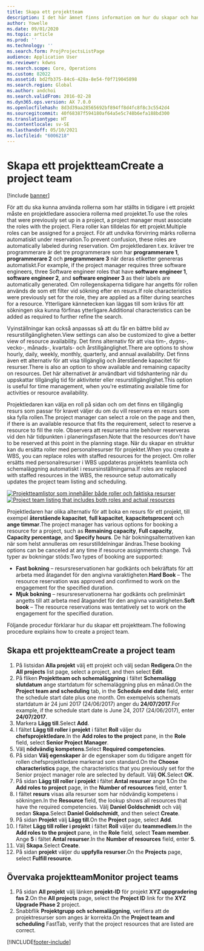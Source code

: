 ```yaml
---
title: Skapa ett projektteam
description: I det här ämnet finns information om hur du skapar och hanterar projektteam.
author: Yowelle
ms.date: 09/01/2020
ms.topic: article
ms.prod: ''
ms.technology: ''
ms.search.form: ProjProjectsListPage
audience: Application User
ms.reviewer: kdwns
ms.search.scope: Core, Operations
ms.custom: 82022
ms.assetid: bd2fb375-84c6-428a-8e54-f0f719045898
ms.search.region: Global
ms.author: andchoi
ms.search.validFrom: 2016-02-28
ms.dyn365.ops.version: AX 7.0.0
ms.openlocfilehash: 8d3d39aa28565692bf894ff8d4fc8f8c3c5542d4
ms.sourcegitcommit: 40f68387f594180af64a5e5c748b6efa188bd300
ms.translationtype: HT
ms.contentlocale: sv-SE
ms.lasthandoff: 05/10/2021
ms.locfileid: "6006218"
---
```

# <a name="create-a-project-team"></a><span data-ttu-id="1adf4-103">Skapa ett projektteam</span><span class="sxs-lookup"><span data-stu-id="1adf4-103">Create a project team</span></span>

[!include [banner](../includes/banner.md)]

<span data-ttu-id="1adf4-104">För att du ska kunna använda rollerna som har ställts in tidigare i ett projekt måste en projektledare associera rollerna med projektet.</span><span class="sxs-lookup"><span data-stu-id="1adf4-104">To use the roles that were previously set up in a project, a project manager must associate the roles with the project.</span></span> <span data-ttu-id="1adf4-105">Flera roller kan tilldelas för ett projekt.</span><span class="sxs-lookup"><span data-stu-id="1adf4-105">Multiple roles can be assigned for a project.</span></span> <span data-ttu-id="1adf4-106">För att undvika förvirring märks rollerna automatiskt under reservation.</span><span class="sxs-lookup"><span data-stu-id="1adf4-106">To prevent confusion, these roles are automatically labeled during reservation.</span></span> <span data-ttu-id="1adf4-107">Om projektledaren t.ex. kräver tre programmerare är det tre programmerare som har **programmerare 1**, **programmerare 2** och **programmerare 3** när deras etiketter genereras automatiskt.</span><span class="sxs-lookup"><span data-stu-id="1adf4-107">For example, if the project manager requires three software engineers, three Software engineer roles that have **software engineer 1**, **software engineer 2**, and **software engineer 3** as their labels are automatically generated.</span></span> <span data-ttu-id="1adf4-108">Om rollegenskaperna tidigare har angetts för rollen används de som ett filter vid sökning efter en resurs.</span><span class="sxs-lookup"><span data-stu-id="1adf4-108">If role characteristics were previously set for the role, they are applied as a filter during searches for a resource.</span></span> <span data-ttu-id="1adf4-109">Ytterligare kännetecken kan läggas till som krävs för att sökningen ska kunna förfinas ytterligare.</span><span class="sxs-lookup"><span data-stu-id="1adf4-109">Additional characteristics can be added as required to further refine the search.</span></span>

<span data-ttu-id="1adf4-110">Vyinställningar kan också anpassas så att du får en bättre bild av resurstillgängligheten.</span><span class="sxs-lookup"><span data-stu-id="1adf4-110">View settings can also be customized to give a better view of resource availability.</span></span> <span data-ttu-id="1adf4-111">Det finns alternativ för att visa tim-, dygns-, vecko-, månads-, kvartals- och årstillgänglighet.</span><span class="sxs-lookup"><span data-stu-id="1adf4-111">There are options to show hourly, daily, weekly, monthly, quarterly, and annual availability.</span></span> <span data-ttu-id="1adf4-112">Det finns även ett alternativ för att visa tillgänglig och återstående kapacitet för resurser.</span><span class="sxs-lookup"><span data-stu-id="1adf4-112">There is also an option to show available and remaining capacity on resources.</span></span> <span data-ttu-id="1adf4-113">Det här alternativet är användbart vid tidshantering när du uppskattar tillgänglig tid för aktiviteter eller resurstillgänglighet.</span><span class="sxs-lookup"><span data-stu-id="1adf4-113">This option is useful for time management, when you're estimating available time for activities or resource availability.</span></span>

<span data-ttu-id="1adf4-114">Projektledaren kan välja en roll på sidan och om det finns en tillgänglig resurs som passar för kravet väljer du om du vill reservera en resurs som ska fylla rollen.</span><span class="sxs-lookup"><span data-stu-id="1adf4-114">The project manager can select a role on the page and then, if there is an available resource that fits the requirement, select to reserve a resource to fill the role.</span></span> <span data-ttu-id="1adf4-115">Observera att resurserna inte behöver reserveras vid den här tidpunkten i planeringsfasen.</span><span class="sxs-lookup"><span data-stu-id="1adf4-115">Note that the resources don't have to be reserved at this point in the planning stage.</span></span> <span data-ttu-id="1adf4-116">När du skapar en struktur kan du ersätta roller med personalresurser för projektet.</span><span class="sxs-lookup"><span data-stu-id="1adf4-116">When you create a WBS, you can replace roles with staffed resources for the project.</span></span> <span data-ttu-id="1adf4-117">Om roller ersätts med personalresurser i WBS uppdateras projektets teamlista och schemaläggning automatiskt i resursinställningarna.</span><span class="sxs-lookup"><span data-stu-id="1adf4-117">If roles are replaced with staffed resources in the WBS, the resource setup automatically updates the project team listing and scheduling.</span></span>

<span data-ttu-id="1adf4-118">[![Projektteamlistor som innehåller både roller och faktiska resurser](./media/projectresourcing03-1024x368.jpg)](./media/projectresourcing03.jpg)</span><span class="sxs-lookup"><span data-stu-id="1adf4-118">[![Project team listing that includes both roles and actual resources](./media/projectresourcing03-1024x368.jpg)](./media/projectresourcing03.jpg)</span></span> 

<span data-ttu-id="1adf4-119">Projektledaren har olika alternativ för att boka en resurs för ett projekt, till exempel **återstående kapacitet**, **full kapacitet**, **kapacitetsprocent** och **ange timmar**.</span><span class="sxs-lookup"><span data-stu-id="1adf4-119">The project manager has various options for booking a resource for a project, such as **Remaining capacity**, **Full capacity**, **Capacity percentage**, and **Specify hours**.</span></span> <span data-ttu-id="1adf4-120">De här bokningsalternativen kan när som helst annulleras om resurstilldelningar ändras.</span><span class="sxs-lookup"><span data-stu-id="1adf4-120">These booking options can be canceled at any time if resource assignments change.</span></span> <span data-ttu-id="1adf4-121">Två typer av bokningar stöds:</span><span class="sxs-lookup"><span data-stu-id="1adf4-121">Two types of booking are supported:</span></span>

- <span data-ttu-id="1adf4-122">**Fast bokning** – resursreservationen har godkänts och bekräftats för att arbeta med åtagandet för den angivna varaktigheten.</span><span class="sxs-lookup"><span data-stu-id="1adf4-122">**Hard Book** – The resource reservation was approved and confirmed to work on the engagement for the specified duration.</span></span>
- <span data-ttu-id="1adf4-123">**Mjuk bokning** – resursreservationerna har godkänts och preliminärt angetts till att arbeta med åtagandet för den angivna varaktigheten.</span><span class="sxs-lookup"><span data-stu-id="1adf4-123">**Soft book** – The resource reservations was tentatively set to work on the engagement for the specified duration.</span></span>

<span data-ttu-id="1adf4-124">Följande procedur förklarar hur du skapar ett projektteam.</span><span class="sxs-lookup"><span data-stu-id="1adf4-124">The following procedure explains how to create a project team.</span></span>

## <a name="create-a-project-team"></a><span data-ttu-id="1adf4-125">Skapa ett projektteam</span><span class="sxs-lookup"><span data-stu-id="1adf4-125">Create a project team</span></span>

1. <span data-ttu-id="1adf4-126">På listsidan **Alla projekt** välj ett projekt och välj sedan **Redigera**.</span><span class="sxs-lookup"><span data-stu-id="1adf4-126">On the **All projects** list page, select a project, and then select **Edit**.</span></span>
2. <span data-ttu-id="1adf4-127">På fliken **Projektteam och schemaläggning** i fältet **Schemalägg slutdatum** ange startdatum för schemaläggning plus en månad.</span><span class="sxs-lookup"><span data-stu-id="1adf4-127">On the **Project team and scheduling** tab, in the **Schedule end date** field, enter the schedule start date plus one month.</span></span> <span data-ttu-id="1adf4-128">Om exempelvis schemats startdatum är 24 juni 2017 (24/06/2017) anger du **24/07/2017**.</span><span class="sxs-lookup"><span data-stu-id="1adf4-128">For example, if the schedule start date is June 24, 2017 (24/06/2017), enter **24/07/2017**.</span></span>
3. <span data-ttu-id="1adf4-129">Markera **Lägg till**.</span><span class="sxs-lookup"><span data-stu-id="1adf4-129">Select **Add**.</span></span>
4. <span data-ttu-id="1adf4-130">I fältet **Lägg till roller i projekt** i fältet **Roll** väljer du **chefsprojektledare**.</span><span class="sxs-lookup"><span data-stu-id="1adf4-130">In the **Add roles to the project** pane, in the **Role** field, select **Senior Project Manager**.</span></span>
5. <span data-ttu-id="1adf4-131">Välj **nödvändig kompetens**.</span><span class="sxs-lookup"><span data-stu-id="1adf4-131">Select **Required competencies**.</span></span>
6. <span data-ttu-id="1adf4-132">På sidan **Välj egenskaper** är de egenskaper som du tidigare angett för rollen chefsprojektledare markerad som standard.</span><span class="sxs-lookup"><span data-stu-id="1adf4-132">On the **Choose characteristics** page, the characteristics that you previously set for the Senior project manager role are selected by default.</span></span> <span data-ttu-id="1adf4-133">Välj **OK**.</span><span class="sxs-lookup"><span data-stu-id="1adf4-133">Select **OK**.</span></span>
7. <span data-ttu-id="1adf4-134">På sidan **Lägg till roller i projekt** i fältet **Antal resurser** ange **1**.</span><span class="sxs-lookup"><span data-stu-id="1adf4-134">On the **Add roles to project** page, in the **Number of resources** field, enter **1**.</span></span>
8. <span data-ttu-id="1adf4-135">I fältet **resurs** visas alla resurser som har nödvändig kompetens i sökningen.</span><span class="sxs-lookup"><span data-stu-id="1adf4-135">In the **Resource** field, the lookup shows all resources that have the required competencies.</span></span> <span data-ttu-id="1adf4-136">Välj **Daniel Goldschmidt** och välj sedan **Skapa**.</span><span class="sxs-lookup"><span data-stu-id="1adf4-136">Select **Daniel Goldschmidt**, and then select **Create**.</span></span>
9. <span data-ttu-id="1adf4-137">På sidan **Projekt** välj **Lägg till**.</span><span class="sxs-lookup"><span data-stu-id="1adf4-137">On the **Project** page, select **Add**.</span></span>
10. <span data-ttu-id="1adf4-138">I fältet **Lägg till roller i projekt** i fältet **Roll** väljer du **teammedlem**.</span><span class="sxs-lookup"><span data-stu-id="1adf4-138">In the **Add roles to the project** pane, in the **Role** field, select **Team member**.</span></span> <span data-ttu-id="1adf4-139">Ange **5** i fältet **Antal resurser**.</span><span class="sxs-lookup"><span data-stu-id="1adf4-139">In the **Number of resources** field, enter **5**.</span></span>
11. <span data-ttu-id="1adf4-140">Välj **Skapa**.</span><span class="sxs-lookup"><span data-stu-id="1adf4-140">Select **Create**.</span></span>
12. <span data-ttu-id="1adf4-141">På sidan **projekt** väljer du **uppfylla resurser**.</span><span class="sxs-lookup"><span data-stu-id="1adf4-141">On the **Projects** page, select **Fulfill resource**.</span></span>

## <a name="monitor-project-teams"></a><span data-ttu-id="1adf4-142">Övervaka projektteam</span><span class="sxs-lookup"><span data-stu-id="1adf4-142">Monitor project teams</span></span>
1. <span data-ttu-id="1adf4-143">På sidan **All projekt** välj länken **projekt-ID** för projekt **XYZ uppgradering fas 2**.</span><span class="sxs-lookup"><span data-stu-id="1adf4-143">On the **All projects** page, select the **Project ID** link for the **XYZ Upgrade Phase 2** project.</span></span>
2. <span data-ttu-id="1adf4-144">Snabbflik **Projektgrupp och schemaläggning**, verifiera att de projektresurser som anges är korrekta.</span><span class="sxs-lookup"><span data-stu-id="1adf4-144">On the **Project team and scheduling** FastTab, verify that the project resources that are listed are correct.</span></span>


[!INCLUDE[footer-include](../includes/footer-banner.md)]